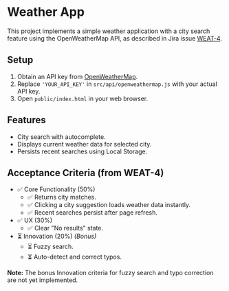 # Weather App

This project implements a simple weather application with a city search feature using the OpenWeatherMap API, as described in Jira issue [WEAT-4](https://yorkhackathonteam10.atlassian.net/browse/WEAT-4).

## Setup

1. Obtain an API key from [OpenWeatherMap](https://openweathermap.org/api).
2. Replace `'YOUR_API_KEY'` in `src/api/openweathermap.js` with your actual API key.
3. Open `public/index.html` in your web browser.

## Features

*   City search with autocomplete.
*   Displays current weather data for selected city.
*   Persists recent searches using Local Storage.

## Acceptance Criteria (from WEAT-4)

*   ✅ Core Functionality (50%)
    *   ✅ Returns city matches.
    *   ✅ Clicking a city suggestion loads weather data instantly.
    *   ✅ Recent searches persist after page refresh.
*   ✅ UX (30%)
    *   ✅ Clear "No results" state.
*   ⏳ Innovation (20%) _(Bonus)_
    *   ⏳ Fuzzy search.
    *   ⏳ Auto-detect and correct typos.

**Note:** The bonus Innovation criteria for fuzzy search and typo correction are not yet implemented.
